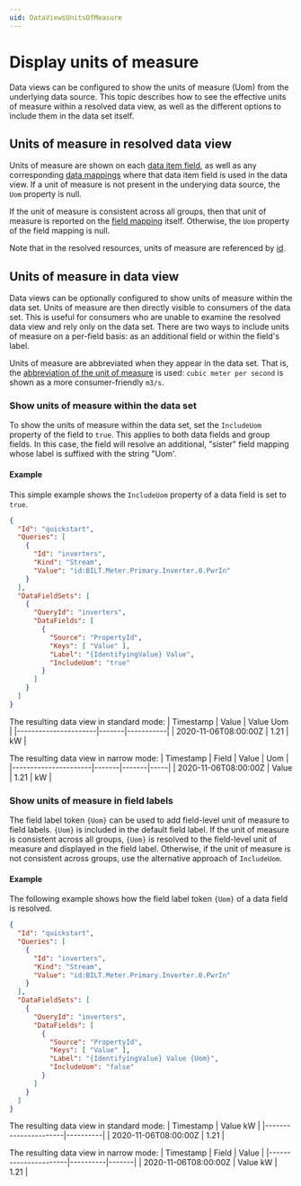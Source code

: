 ```yaml
---
uid: DataViewsUnitsOfMeasure
---
```


# Display units of measure

Data views can be configured to show the units of measure (Uom) from the underlying data source. This topic describes how to see the effective units of measure within a resolved data view, as well as the different options to include them in the data set itself.


## Units of measure in resolved data view
Units of measure are shown on each [data item field](xref:ResolvedDataView#dataitemfield), as well as any corresponding [data mappings](xref:ResolvedDataView#datamapping) where that data item field is used in the data view. If a unit of measure is not present in the underying data source, the `Uom` property is null.

If the unit of measure is consistent across all groups, then that unit of measure is reported on the [field mapping](xref:ResolvedDataView#fieldmapping) itself. Otherwise, the `Uom` property of the field mapping is null.

Note that in the resolved resources, units of measure are referenced by [id](xref:unitsOfMeasure).


## Units of measure in data view
Data views can be optionally configured to show units of measure within the data set. Units of measure are then directly visible to consumers of the data set. This is useful for consumers who are unable to examine the resolved data view and rely only on the data set. There are two ways to include units of measure on a per-field basis: as an additional field or within the field's label.

Units of measure are abbreviated when they appear in the data set. That is, the [abbreviation of the unit of measure](xref:unitsOfMeasure) is used: `cubic meter per second` is shown as a more consumer-friendly `m3/s`.


### Show units of measure within the data set
To show the units of measure within the data set, set the `IncludeUom` property of the field to `true`. This applies to both data fields and group fields. In this case, the field will resolve an additional, "sister" field mapping whose label is suffixed with the string "Uom'. 

#### Example
This simple example shows the `IncludeUom` property of a data field is set to `true`.
```json
{
  "Id": "quickstart",
  "Queries": [
    { 
      "Id": "inverters",
      "Kind": "Stream",
      "Value": "id:BILT.Meter.Primary.Inverter.0.PwrIn"
    }
  ],
  "DataFieldSets": [
    {
      "QueryId": "inverters",
      "DataFields": [
        {
          "Source": "PropertyId",
          "Keys": [ "Value" ],
          "Label": "{IdentifyingValue} Value",
          "IncludeUom": "true"
        }
      ]
    }
  ]
}
```

The resulting data view in standard mode:
| Timestamp            | Value | Value Uom |
|----------------------|-------|-----------|
| 2020-11-06T08:00:00Z | 1.21  | kW        |

The resulting data view in narrow mode:
| Timestamp            | Field | Value | Uom |
|----------------------|-------|-------|-----|
| 2020-11-06T08:00:00Z | Value | 1.21  | kW  |


### Show units of measure in field labels
The field label token `{Uom}` can be used to add field-level unit of measure to field labels. `{Uom}` is included in the default field label. If the unit of measure is consistent across all groups, `{Uom}` is resolved to the field-level unit of measure and displayed in the field label. Otherwise, if the unit of measure is not consistent across groups, use the alternative approach of `IncludeUom`.

#### Example
The following example shows how the field label token `{Uom}` of a data field is resolved.
```json
{
  "Id": "quickstart",
  "Queries": [
    { 
      "Id": "inverters",
      "Kind": "Stream",
      "Value": "id:BILT.Meter.Primary.Inverter.0.PwrIn"
    }
  ],
  "DataFieldSets": [
    {
      "QueryId": "inverters",
      "DataFields": [
        {
          "Source": "PropertyId",
          "Keys": [ "Value" ],
          "Label": "{IdentifyingValue} Value {Uom}",
          "IncludeUom": "false"
        }
      ]
    }
  ]
}
```

The resulting data view in standard mode:
| Timestamp            | Value kW |
|----------------------|----------|
| 2020-11-06T08:00:00Z | 1.21     |

The resulting data view in narrow mode:
| Timestamp            | Field    | Value |
|----------------------|----------|-------|
| 2020-11-06T08:00:00Z | Value kW | 1.21  |

